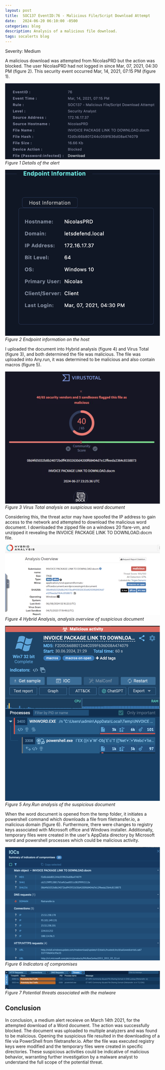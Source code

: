 ```yaml
---
layout: post
title:  SOC137 EventID:76 - Malicious File/Script Download Attempt 
date:   2024-06-20 06:10:00 -0500
categories: blog 
description: Analysis of a malicious file download.
tags: socalerts blog
---
```


Severity: Medium     

A malicious download was attempted from NicolasPRD but the action was blocked. The user NicolasPRD had not logged in since Mar, 07, 2021, 04:30 PM (figure 2). This security event occurred Mar, 14, 2021, 07:15 PM (figure 1). 

![Alert](/assets/img/soc137/1.png)
_Figure 1 Details of the alert_  


![Alert](/assets/img/soc137/19.png)
_Figure 2 Endpoint information on the host_  


I uploaded the document into Hybrid analysis (figure 4) and Virus Total (figure 3), and both determined the file was malicious. The file was uploaded into Any.run, it was determined to be malicious and also contain macros (figure 5).

![Alert](/assets/img/soc137/2.png)
_Figure 3  Virus Total analysis on suspicious word document_  

Considering this, the threat actor may have spoofed the IP address to gain access to the network and attempted to download the malicious word document. I downloaded the zipped file on a windows 20 flare-vm, and unzipped it revealing the INVOICE PACKAGE LINK TO DOWNLOAD.docm file. 


![Alert](/assets/img/soc137/4.png)
_Figure 4 Hybrid Analysis, analysis overview of suspicious document_  


![Alert](/assets/img/soc137/11.png)
_Figure 5 Any.Run analysis of the suspicious document_  

 When the word document is opened from the temp folder, it initiates a powershell command which downloads a file from filetransfer.io, a malicious domain (figure 6). Furthermore, there were changes to registry keys associated with Microsoft office and Windows installer. Additionally, temporary files were created in the user's AppData directory by Microsoft word and powershell processes which could be malicious activity.

![Alert](/assets/img/soc137/6.png)
_Figure 6 Indicators of compromises_  


![Alert](/assets/img/soc137/15.png)
_Figure 7 Potential threats associated with the malware_  


## Conclusion


In conclusion,  a medium alert receieve on March 14th 2021, for the attempted download of a Word document. The action was successfully blocked. The document was uploaded to multiple analyzers and was found to be malicious. Opening the suspicious file resulted in the downloading of a file via PowerShell from filetransfer.io. After the file was executed registry keys were modified and the temporary files were created in specific directories. These suspicious activities could be indicative of malicious behavior, warranting further investigation by a malware analyst to understand the full scope of the potential threat.          